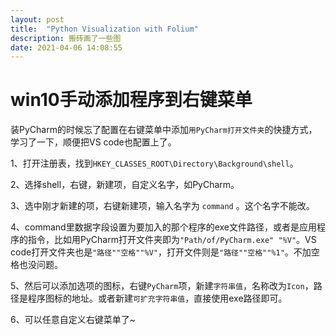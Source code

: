```yaml
---
layout: post
title:  "Python Visualization with Folium"
description: 搬砖画了一些图
date: 2021-04-06 14:08:55
---
```


# win10手动添加程序到右键菜单
装PyCharm的时候忘了配置在右键菜单中添加`用PyCharm打开文件夹`的快捷方式，学习了一下，顺便把VS code也配置上了。

1、打开注册表，找到`HKEY_CLASSES_ROOT\Directory\Background\shell`。

2、选择shell，右键，新建项，自定义名字，如PyCharm。

3、选中刚才新建的项，右键新建项，输入名字为 `command` 。这个名字不能改。

4、command里数据字段设置为要加入的那个程序的exe文件路径，或者是应用程序的指令，比如用PyCharm打开文件夹即为`"Path/of/PyCharm.exe" "%V"`。VS code打开文件夹也是`"路径""空格""%V"`，打开文件则是`"路径""空格""%1"`。不加空格也没问题。

5、然后可以添加选项的图标，右键`PyCharm`项，新建`字符串值`，名称改为`Icon`，路径是程序图标的地址。或者新建`可扩充字符串值`，直接使用exe路径即可。

6、可以任意自定义右键菜单了~